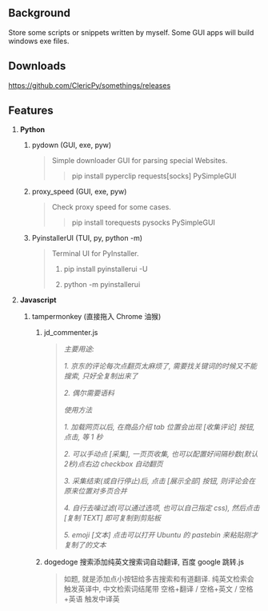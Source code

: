 
## Background

Store some scripts or snippets written by myself. Some GUI apps will build windows exe files.

## Downloads

https://github.com/ClericPy/somethings/releases

## Features

1. **Python**

   1. pydown (GUI, exe, pyw)

      > Simple downloader GUI for parsing special Websites.
      >
      > > pip install pyperclip requests[socks] PySimpleGUI

   2. proxy_speed (GUI, exe, pyw)

      > Check proxy speed for some cases.
      >
      > > pip install torequests pysocks PySimpleGUI

   3. PyinstallerUI  (TUI, py, python -m)

      > Terminal UI for PyInstaller.
      >
      > 1. pip install pyinstallerui -U
      >
      > 2. python -m pyinstallerui

2. **Javascript**
   1. tampermonkey (直接拖入 Chrome 油猴)

      1. jd_commenter.js

         > *主要用途:*
         >
         > *1. 京东的评论每次点翻页太麻烦了, 需要找关键词的时候又不能搜索, 只好全复制出来了*
         >
         > *2. 偶尔需要语料*
         >
         > 
         >
         > *使用方法*
         >
         > *1. 加载网页以后, 在商品介绍 tab 位置会出现 [收集评论] 按钮, 点击, 等 1 秒*
         >
         > *2. 可以手动点 [采集], 一页页收集, 也可以配置好间隔秒数(默认2秒)点右边 checkbox 自动翻页*
         >
         > *3. 采集结束(或自行停止)后, 点击 [展示全部] 按钮, 则评论会在原来位置对多页合并*
         >
         > *4. 自行去噪过滤(可以通过选项, 也可以自己指定 css), 然后点击 [复制 TEXT] 即可复制到剪贴板*
         >
         > *5. emoji [文本] 点击可以打开 Ubuntu 的 pastebin 来粘贴刚才复制了的文本*

      2. dogedoge 搜索添加纯英文搜索词自动翻译, 百度 google 跳转.js
      
         > 如题, 就是添加点小按钮给多吉搜索和有道翻译. 纯英文检索会触发英译中, 中文检索词结尾带 空格+翻译 / 空格+英文 / 空格+英语 触发中译英
